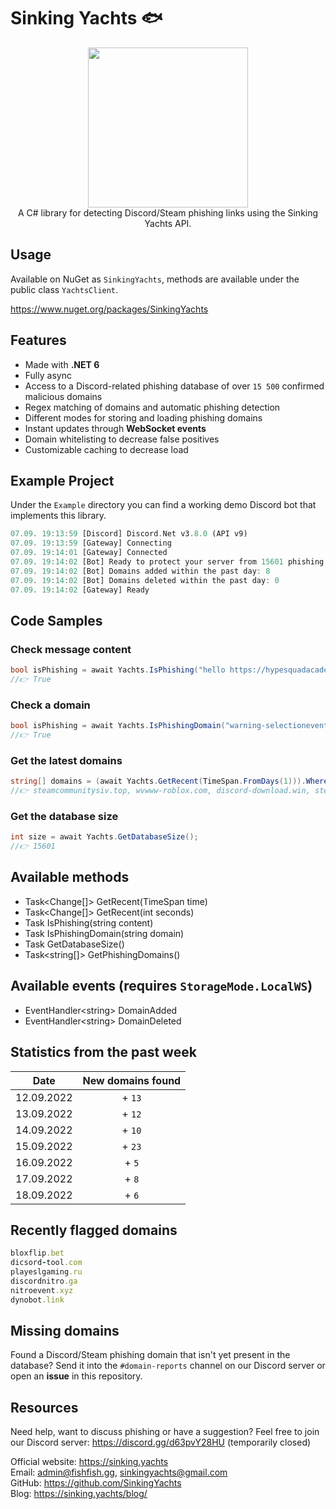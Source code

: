 # Sinking Yachts 🐟

<div align="center">
  <img width="256" height="256" src="https://cdn.discordapp.com/icons/908947284853682266/a928bf7a58ed5fccbdbadefd0aee34ff.png?size=256">
</div>

<div align="center">
  A C# library for detecting Discord/Steam phishing links using the Sinking Yachts API. 
</div>

## Usage
Available on NuGet as `SinkingYachts`, methods are available under the public class `YachtsClient`.

https://www.nuget.org/packages/SinkingYachts

## Features
- Made with **.NET 6**
- Fully async
- Access to a Discord-related phishing database of over `15 500` confirmed malicious domains
- Regex matching of domains and automatic phishing detection
- Different modes for storing and loading phishing domains
- Instant updates through **WebSocket events**
- Domain whitelisting to decrease false positives
- Customizable caching to decrease load

## Example Project
Under the `Example` directory you can find a working demo Discord bot that implements this library.
```rust
07.09. 19:13:59 [Discord] Discord.Net v3.8.0 (API v9)
07.09. 19:13:59 [Gateway] Connecting
07.09. 19:14:01 [Gateway] Connected
07.09. 19:14:02 [Bot] Ready to protect your server from 15601 phishing domains
07.09. 19:14:02 [Bot] Domains added within the past day: 8
07.09. 19:14:02 [Bot] Domains deleted within the past day: 0
07.09. 19:14:02 [Gateway] Ready
```

## Code Samples

### Check message content
```csharp
bool isPhishing = await Yachts.IsPhishing("hello https://hypesquadacademy-apply.ml");
//👉 True
```

### Check a domain
```csharp
bool isPhishing = await Yachts.IsPhishingDomain("warning-selectioneventhype.gq");
//👉 True
```

### Get the latest domains
```csharp
string[] domains = (await Yachts.GetRecent(TimeSpan.FromDays(1))).Where(x => x.Type == ChangeType.Add).SelectMany(x => x.Domains).ToArray();
//👉 steamcommunitysiv.top, wvwww-roblox.com, discord-download.win, steamcoumunity.eu, streamcummonity.com, streamcommunity.org, join-event-hypesquad.com, steamcommunityzowe.top
```

### Get the database size
```csharp
int size = await Yachts.GetDatabaseSize();
//👉 15601
```

## Available methods
- Task<Change[]> GetRecent(TimeSpan time)
- Task<Change[]> GetRecent(int seconds)
- Task<bool> IsPhishing(string content)
- Task<bool> IsPhishingDomain(string domain)
- Task<int> GetDatabaseSize()
- Task<string[]> GetPhishingDomains()

## Available events (requires `StorageMode.LocalWS`)
- EventHandler\<string> DomainAdded
- EventHandler\<string> DomainDeleted

## Statistics from the past week
| Date | New domains found |
| :---: | :---: |
| 12.09.2022 | + `13` |
| 13.09.2022 | + `12` |
| 14.09.2022 | + `10` |
| 15.09.2022 | + `23` |
| 16.09.2022 | + `5` |
| 17.09.2022 | + `8` |
| 18.09.2022 | + `6` |

## Recently flagged domains
```ruby
bloxflip.bet
dicsord-tool.com
playeslgaming.ru
discordnitro.ga
nitroevent.xyz
dynobot.link
```

## Missing domains
Found a Discord/Steam phishing domain that isn't yet present in the database? Send it into the `#domain-reports` channel on our Discord server or open an **issue** in this repository. 
  
## Resources
Need help, want to discuss phishing or have a suggestion? Feel free to join our Discord server: https://discord.gg/d63pvY28HU (temporarily closed)

Official website: https://sinking.yachts<br>
Email: admin@fishfish.gg, sinkingyachts@gmail.com<br>
GitHub: https://github.com/SinkingYachts<br>
Blog: https://sinking.yachts/blog/<br>